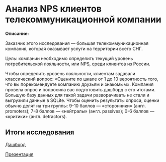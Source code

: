 # Анализ NPS клиентов телекоммуникационной компании

**Описание:**

Заказчик этого исследования — большая телекоммуникационная компания, которая оказывает услуги на территории всего СНГ.

Цель: компании необходимо определить текущий уровень потребительской лояльности, или NPS, среди клиентов из России.

Чтобы определить уровень лояльности, клиентам задавали классический вопрос: «Оцените по шкале от 1 до 10 вероятность того, что вы порекомендуете компанию друзьям и знакомым». Компания провела опрос и попросила вас подготовить дашборд с его итогами. Большую базу данных для такой задачи разворачивать не стали и выгрузили данные в SQLite. Чтобы оценить результаты опроса, оценки обычно делят на три группы: 9-10 баллов — «cторонники» (англ. promoters); 7-8 баллов — «нейтралы» (англ. passives); 0-6 баллов — «критики» (англ. detractors).

## Итоги исследования

[Дашборд](https://public.tableau.com/views/NPSTelecom/Dashboard1?:language=en-US&publish=yes&:display_count=n&:origin=viz_share_link)

[Презентация](https://drive.google.com/drive/folders/1AxqFC_gAnl3sTfGxUjhbDNsrrPyt_O8g?usp=sharing)
